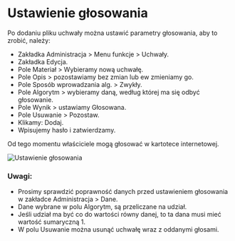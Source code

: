 # Ustawienie głosowania

Po dodaniu pliku uchwały można ustawić parametry głosowania, aby to zrobić, należy:

- Zakładka Administracja > Menu funkcje > Uchwały.
- Zakładka Edycja.
- Pole Materiał > Wybieramy nową uchwałę.
- Pole Opis > pozostawiamy bez zmian lub ew zmieniamy go.
- Pole Sposób wprowadzania alg. > Zwykły.
- Pole Algorytm > wybieramy daną, według której ma się odbyć głosowanie.
- Pole Wynik > ustawiamy Głosowana.
- Pole Usuwanie > Pozostaw.
- Klikamy: Dodaj.
- Wpisujemy hasło i zatwierdzamy.

Od tego momentu właściciele mogą głosować w kartotece internetowej.

![Ustawienie głosowania](ustawienieglosowania.gif)

### Uwagi:

- Prosimy sprawdzić poprawność danych przed ustawieniem głosowania w zakładce Administracja > Dane.
- Dane wybrane w polu Algorytm, są przeliczane na udział.
- Jeśli udział ma być co do wartości równy danej, to ta dana musi mieć wartość sumaryczną 1.
- W polu Usuwanie można usunąć uchwałę wraz z oddanymi głosami.
